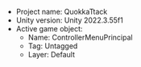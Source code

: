 <!-- UNITY CODE ASSIST INSTRUCTIONS START -->
- Project name: QuokkaTtack
- Unity version: Unity 2022.3.55f1
- Active game object:
  - Name: ControllerMenuPrincipal
  - Tag: Untagged
  - Layer: Default
<!-- UNITY CODE ASSIST INSTRUCTIONS END -->